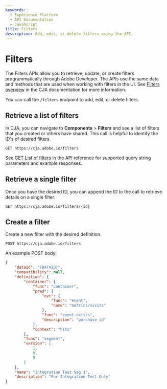 ```yaml
---
keywords:
  - Experience Platform
  - API Documentation
  - JavaScript
title: Filters
description: Add, edit, or delete filters using the API.
---
```


# Filters

The Filters APIs allow you to retrieve, update, or create filters programmatically through Adobe Developer. The APIs use the same data and methods that are used when working with filters in the UI. See [Filters overview](https://experienceleague.adobe.com/docs/analytics-platform/using/cja-components/cja-filters/filters-overview.html) in the CJA documentation for more information.

You can call the `/filters` endpoint to add, edit, or delete filters.

## Retrieve a list of filters

In CJA, you can navigate to **Components** > **Filters** and see a list of filters that you created or others have shared. This call is helpful to identify the ID's of desired filters.

`GET https://cja.adobe.io/filters`

See [GET List of filters](#) in the API reference for supported query string parameters and example responses.

## Retrieve a single filter

Once you have the desired ID, you can append the ID to the call to retrieve details on a single filter:

`GET https://cja.adobe.io/filters/{id}`

## Create a filter

Create a new filter with the desired definition.

`POST https://cja.adobe.io/filters`

An example POST body:

```json
{
    "dataId": "{DATAID}",
    "compatibility": null,
    "definition": {
        "container": {
            "func": "container",
            "pred": {
                "evt": {
                    "func": "event",
                    "name": "metrics/visits"
                },
                "func": "event-exists",
                "description": "purchase id"
            },
            "context": "hits"
        },
        "func": "segment",
        "version": [
            1,
            0,
            0
        ]
    },
    "name": "Integration Test Seg 1",
    "description": "For Integration Test Only"
}
```
